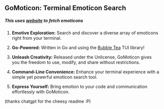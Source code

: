 ## **GoMoticon: Terminal Emoticon Search** <br>
##### ***This uses [website](https://www.fastemote.com/) to fetch emoticons***


1. **Emotive Exploration:** Search and discover a diverse array of emoticons right from your terminal.

2. **Go-Powered:** Written in Go and using the [Bubble Tea](https://github.com/charmbracelet/bubbletea) TUI library!

3. **Unleash Creativity:** Released under the Unlicense, GoMoticon gives you the freedom to use, modify, and share without restrictions.

4. **Command-Line Convenience:** Enhance your terminal experience with a simple yet powerful emoticon search tool.

5. **Express Yourself:** Bring emotion to your code and communication effortlessly with GoMoticon.

(thanks chatgpt for the cheesy readme :P)
